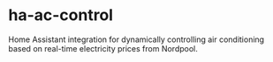 # ha-ac-control
Home Assistant integration for dynamically controlling air conditioning based on real-time electricity prices from Nordpool.
